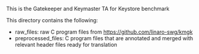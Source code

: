 This is the Gatekeeper and Keymaster TA for Keystore benchmark

This directory contains the following:
- raw_files: raw C program files from https://github.com/linaro-swg/kmgk
- preprocessed_files: C program files that are annotated and merged with relevant header files ready for translation
